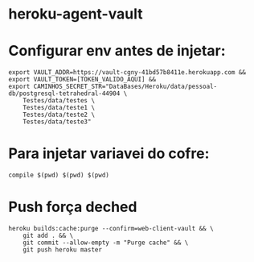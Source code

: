 # heroku-agent-vault

# Configurar env antes de injetar:
```
export VAULT_ADDR=https://vault-cgny-41bd57b8411e.herokuapp.com &&
export VAULT_TOKEN=[TOKEN_VALIDO_AQUI] &&
export CAMINHOS_SECRET_STR="DataBases/Heroku/data/pessoal-db/postgresql-tetrahedral-44904 \
    Testes/data/testes \
    Testes/data/teste1 \
    Testes/data/teste2 \
    Testes/data/teste3"
```

# Para injetar variavei do cofre:
```
compile $(pwd) $(pwd) $(pwd)
```

# Push força deched
```
heroku builds:cache:purge --confirm=web-client-vault && \
    git add . && \
    git commit --allow-empty -m "Purge cache" && \
    git push heroku master
```
